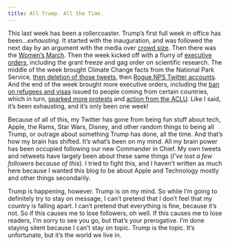 ```yaml
---
title: All Trump. All the Time.
---
```


This last week has been a rollercoaster. Trump’s first full week in office has been…*exhausting*. It started with the inauguration, and was followed the next day by an argument with the media over [crowd size][1]. Then there was the [Women’s March][2]. Then the week kicked off with a flurry of [executive orders][3], including the grant freeze and gag order on scientific research. The middle of the week brought Climate Change facts from the National Park Service, [then deletion of those tweets][4], then [Rogue NPS Twitter accounts][5]. And the end of the week brought more executive orders, including the [ban on refugees and visas][6] issued to people coming from certain countries, which in turn, [sparked more protests][7] and [action from the ACLU][8]. Like I said, it’s been exhausting, and it’s only been one week!

Because of all of this, my Twitter has gone from being fun stuff about tech, Apple, the Rams, Star Wars, Disney, and other random things to being all Trump, or outrage about something Trump has done, all the time. And that’s how my brain has shifted. It’s what’s been on my mind. All my brain power has been occupied following our new Commander in Chief. My own tweets and retweets have largely been about these same things (*I’ve lost a few followers because of this*). I tried to fight this, and I haven’t written as much here because I wanted this blog to be about Apple and Technology mostly and other things secondarily.


Trump is happening, however. Trump is on my mind. So while I’m going to definitely try to stay on message, I can’t pretend that I don’t feel that my country is falling apart. I can’t pretend that everything is fine, because it’s not. So if this causes me to lose followers, oh well. If this causes me to lose readers, I’m sorry to see you go, but that’s your prerogative. I’m done staying silent because I can’t stay on topic. Trump is the topic. It’s unfortunate, but it’s the world we live in.

[1]: http://www.vox.com/policy-and-politics/2017/1/24/14356628/sean-spicer-trump-crowds
[2]: http://www.vox.com/identities/2016/11/21/13651804/women-march-washington-trump-inauguration
[3]: http://www.politifact.com/truth-o-meter/article/2017/jan/27/heres-what-donald-trump-did-first-week-president-u/
[4]: http://www.vox.com/2017/1/24/14376954/badlands-national-park-climate-tweets
[5]: https://dragonami.com/blog/2017/1/national-parks-twitter-leads-the-resistance
[6]: http://www.vox.com/policy-and-politics/2017/1/25/14382054/trump-immigration-executive-orders
[7]: http://www.vox.com/2017/1/28/14427288/muslim-ban-airport-protests
[8]: http://www.vox.com/2017/1/28/14427284/trump-muslim-ban-lawsuit
